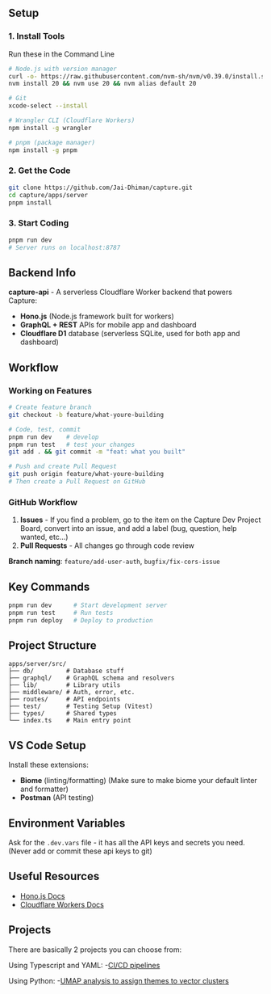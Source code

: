 ## Setup
### 1. Install Tools
Run these in the Command Line
```bash
# Node.js with version manager
curl -o- https://raw.githubusercontent.com/nvm-sh/nvm/v0.39.0/install.sh | bash
nvm install 20 && nvm use 20 && nvm alias default 20

# Git 
xcode-select --install

# Wrangler CLI (Cloudflare Workers)
npm install -g wrangler

# pnpm (package manager)
npm install -g pnpm
```

### 2. Get the Code
```bash
git clone https://github.com/Jai-Dhiman/capture.git
cd capture/apps/server
pnpm install
```

### 3. Start Coding
```bash
pnpm run dev
# Server runs on localhost:8787
```

## Backend Info
**capture-api** - A serverless Cloudflare Worker backend that powers Capture:
- **Hono.js** (Node.js framework built for workers)
- **GraphQL + REST** APIs for mobile app and dashboard
- **Cloudflare D1** database (serverless SQLite, used for both app and dashboard)

## Workflow

### Working on Features
```bash
# Create feature branch  
git checkout -b feature/what-youre-building

# Code, test, commit
pnpm run dev    # develop
pnpm run test   # test your changes
git add . && git commit -m "feat: what you built"

# Push and create Pull Request
git push origin feature/what-youre-building
# Then create a Pull Request on GitHub
```

### GitHub Workflow
1. **Issues** - If you find a problem, go to the item on the Capture Dev Project Board, convert into an issue, and add a label (bug, question, help wanted, etc...)
2. **Pull Requests** - All changes go through code review

**Branch naming**: `feature/add-user-auth`, `bugfix/fix-cors-issue`

## Key Commands
```bash
pnpm run dev      # Start development server
pnpm run test     # Run tests
pnpm run deploy   # Deploy to production
```

## Project Structure
```
apps/server/src/
├── db/         # Database stuff
├── graphql/    # GraphQL schema and resolvers
├── lib/        # Library utils
├── middleware/ # Auth, error, etc.
├── routes/     # API endpoints
├── test/       # Testing Setup (Vitest)
├── types/      # Shared types
└── index.ts    # Main entry point
```

## VS Code Setup
Install these extensions:
- **Biome** (linting/formatting) (Make sure to make biome your default linter and formatter)
- **Postman** (API testing)

## Environment Variables
Ask for the `.dev.vars` file - it has all the API keys and secrets you need.
(Never add or commit these api keys to git)

## Useful Resources
- [Hono.js Docs](https://hono.dev/)
- [Cloudflare Workers Docs](https://developers.cloudflare.com/workers/)

## Projects
There are basically 2 projects you can choose from:

Using Typescript and YAML:
-[CI/CD pipelines](CI-CD-Context-Doc.md)

Using Python:
-[UMAP analysis to assign themes to vector clusters](UMAP-Analysis-Doc.md)